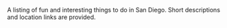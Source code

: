A listing of fun and interesting things to do in San Diego.
Short descriptions and location links are provided.